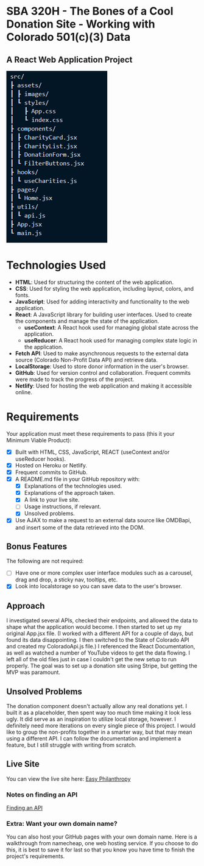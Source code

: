 # SBA 320H - The Bones of a Cool Donation Site - Working with Colorado 501(c)(3) Data 
## A React Web Application Project

![filetree](src/assets/images/filetree.png)


# Technologies Used

- **HTML**: Used for structuring the content of the web application.
- **CSS**: Used for styling the web application, including layout, colors, and fonts.
- **JavaScript**: Used for adding interactivity and functionality to the web application.
- **React**: A JavaScript library for building user interfaces. Used to create the components and manage the state of the application.
  - **useContext**: A React hook used for managing global state across the application.
  - **useReducer**: A React hook used for managing complex state logic in the application.
- **Fetch API**: Used to make asynchronous requests to the external data source (Colorado Non-Profit Data API) and retrieve data.
- **LocalStorage**: Used to store donor information in the user's browser.
- **GitHub**: Used for version control and collaboration. Frequent commits were made to track the progress of the project.
- **Netlify**: Used for hosting the web application and making it accessible online.

# Requirements
Your application must meet these requirements to pass (this it your Minimum Viable Product):

- [X] Built with HTML, CSS, JavaScript, REACT (useContext and/or useReducer hooks).
- [X] Hosted on Heroku or Netlify.
- [X] Frequent commits to GitHub.
- [X] A README.md file in your GitHub repository with:
    - [X] Explanations of the technologies used.
    - [X] Explanations of the approach taken.
    - [X] A link to your live site.
    - [ ] Usage instructions, if relevant.
    - [X] Unsolved problems.
- [X] Use AJAX to make a request to an external data source like OMDBapi, and insert some of the data retrieved into the DOM.

## Bonus Features
The following are not required:

- [ ] Have one or more complex user interface modules such as a carousel, drag and drop, a sticky nav, tooltips, etc.
- [X] Look into localstorage so you can save data to the user's browser.

## Approach

I investigated several APIs, checked their endpoints, and allowed the data to shape what the application would become. I then started to set up my original App.jsx file. (I worked with a different API for a couple of days, but found its data disappointing. I then switched to the State of Colorado API and created my ColoradoApi.js file.) I referenced the React Documentation, as well as watched a number of YouTube videos to get the data flowing. I left all of the old files just in case I couldn't get the new setup to run properly. The goal was to set up a donation site using Stripe, but getting the MVP was paramount.

## Unsolved Problems

The donation component doesn't actually allow any real donations yet. I built it as a placeholder, then spent way too much time making it look less ugly. It did serve as an inspiration to utilize local storage, however. I definitely need more iterations on every single piece of this project. I would like to group the non-profits together in a smarter way, but that may mean using a different API. I can follow the documentation and implement a feature, but I still struggle with writing from scratch.

## Live Site

You can view the live site here: [Easy Philanthropy](https://incomparable-flan-935910.netlify.app/)

### Notes on finding an API 
[Finding an API](https://ps-react-curriculum.herokuapp.com/320/project/#-finding-an-api)

### Extra: Want your own domain name?
You can also host your GitHub pages with your own domain name.
Here is a walkthrough from namecheap, one web hosting service.
If you choose to do this, it is best to save it for last so that you know you have time to finish the project's requirements.


